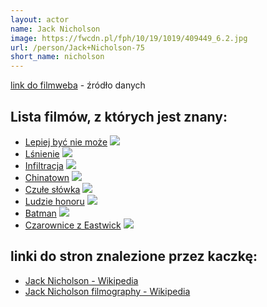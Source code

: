 ```yaml
---
layout: actor
name: Jack Nicholson
image: https://fwcdn.pl/fph/10/19/1019/409449_6.2.jpg
url: /person/Jack+Nicholson-75
short_name: nicholson
---
```

[link do filmweba](https://www.filmweb.pl/person/Jack+Nicholson-75) - źródło danych

## Lista filmów, z których jest znany:
- [Lepiej być nie może](https://www.filmweb.pl/film/Lepiej+by%C4%87+nie+mo%C5%BCe-1997-97)
![](https://fwcdn.pl/fpo/00/97/97/8022984_1.7.webp)
- [Lśnienie](https://www.filmweb.pl/film/L%C5%9Bnienie-1980-1020)
![](https://fwcdn.pl/fpo/10/20/1020/7183753_1.7.webp)
- [Infiltracja](https://www.filmweb.pl/film/Infiltracja-2006-136005)
![](https://fwcdn.pl/fpo/60/05/136005/7518097_2.7.webp)
- [Chinatown](https://www.filmweb.pl/film/Chinatown-1974-1027)
![](https://fwcdn.pl/fpo/10/27/1027/7700844_1.7.webp)
- [Czułe słówka](https://www.filmweb.pl/film/Czu%C5%82e+s%C5%82%C3%B3wka-1983-1022)
![](https://fwcdn.pl/fpo/10/22/1022/7930998_1.7.webp)
- [Ludzie honoru](https://www.filmweb.pl/film/Ludzie+honoru-1992-1004)
![](https://fwcdn.pl/fpo/10/04/1004/7314659_1.7.webp)
- [Batman](https://www.filmweb.pl/film/Batman-1989-1024)
![](https://fwcdn.pl/fpo/10/24/1024/7025455_1.7.webp)
- [Czarownice z Eastwick](https://www.filmweb.pl/film/Czarownice+z+Eastwick-1987-1025)
![](https://fwcdn.pl/fpo/10/25/1025/7209569_1.7.webp)


## linki do stron znalezione przez kaczkę:
- [Jack Nicholson - Wikipedia](https://en.wikipedia.org/wiki/Jack_Nicholson)
- [Jack Nicholson filmography - Wikipedia](https://en.wikipedia.org/wiki/Jack_Nicholson_filmography)
